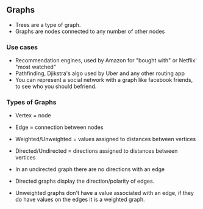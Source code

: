 ## Graphs

- Trees are a type of graph.
- Graphs are nodes connected to any number of other nodes

### Use cases

- Recommendation engines, used by Amazon for "bought with" or Netflix' "most watched"
- Pathfinding, Djikstra's algo used by Uber and any other routing app
- You can represent a social network with a graph like facebook friends, to see who you should befriend.

### Types of Graphs

- Vertex = node
- Edge = connection between nodes
- Weighted/Unweighted = values assigned to distances between vertices
- Directed/Undirected = directions assigned to distances between vertices

- In an undirected graph there are no directions with an edge
- Directed graphs display the direction/polarity of edges.

- Unweighted graphs don't have a value associated with an edge, if they do have values on the edges it is a weighted graph.
